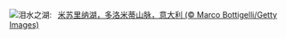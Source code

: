 ![](https://www.bing.com/th?id=OHR.MisurinaLake_ZH-CN0744434715_UHD.jpg&w=1000)泪水之湖:&nbsp;&ensp;[米苏里纳湖，多洛米蒂山脉，意大利 (© Marco Bottigelli/Getty Images)](https://www.bing.com/th?id=OHR.MisurinaLake_ZH-CN0744434715_UHD.jpg)
<br><br/>
